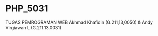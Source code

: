 # PHP_5031
TUGAS PEMROGRAMAN WEB
Akhmad Khafidin (G.211,13,0050) & Andy Virgiawan L (G.211.13.0031)

